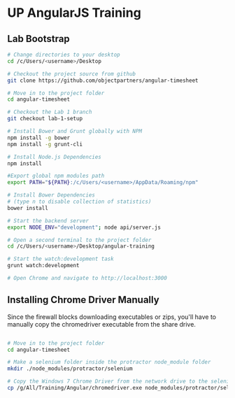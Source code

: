 # UP AngularJS Training

## Lab Bootstrap

```bash
# Change directories to your desktop
cd /c/Users/<username>/Desktop

# Checkout the project source from github
git clone https://github.com/objectpartners/angular-timesheet

# Move in to the project folder
cd angular-timesheet

# Checkout the Lab 1 branch
git checkout lab-1-setup

# Install Bower and Grunt globally with NPM
npm install -g bower
npm install -g grunt-cli

# Install Node.js Dependencies
npm install

#Export global npm modules path
export PATH="${PATH}:/c/Users/<username>/AppData/Roaming/npm"

# Install Bower Dependencies
# (type n to disable collection of statistics)
bower install 

# Start the backend server
export NODE_ENV="development"; node api/server.js

# Open a second terminal to the project folder
cd /c/Users/<username>/Desktop/angular-training

# Start the watch:development task
grunt watch:development

# Open Chrome and navigate to http://localhost:3000

```

## Installing Chrome Driver Manually

Since the firewall blocks downloading executables or zips, you'll have to manually copy the chromedriver executable from the share drive.


```bash

# Move in to the project folder
cd angular-timesheet

# Make a selenium folder inside the protractor node_module folder
mkdir ./node_modules/protractor/selenium

# Copy the Windows 7 Chrome Driver from the network drive to the selenium folder
cp /g/All/Training/Angular/chromedriver.exe node_modules/protractor/selenium/.

```

